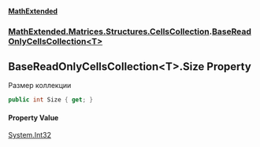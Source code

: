 #### [MathExtended](index.md 'index')
### [MathExtended.Matrices.Structures.CellsCollection](MathExtended_Matrices_Structures_CellsCollection.md 'MathExtended.Matrices.Structures.CellsCollection').[BaseReadOnlyCellsCollection&lt;T&gt;](MathExtended_Matrices_Structures_CellsCollection_BaseReadOnlyCellsCollection_T_.md 'MathExtended.Matrices.Structures.CellsCollection.BaseReadOnlyCellsCollection&lt;T&gt;')
## BaseReadOnlyCellsCollection&lt;T&gt;.Size Property
Размер коллекции  
```csharp
public int Size { get; }
```
#### Property Value
[System.Int32](https://docs.microsoft.com/en-us/dotnet/api/System.Int32 'System.Int32')
